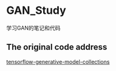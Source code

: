 # GAN_Study
学习GAN的笔记和代码



## The original code address

[tensorflow-generative-model-collections](https://github.com/hwalsuklee/tensorflow-generative-model-collections)

